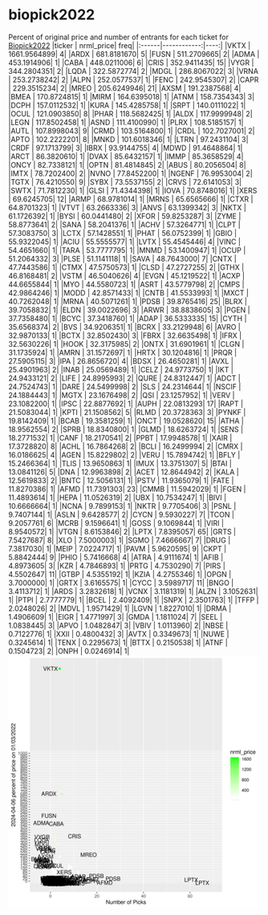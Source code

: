 # biopick2022
Percent of original price and number of entrants for each ticket for [Biopick2022](https://twitter.com/hashtag/Biopick2022)
|ticker |   nrml_price| freq|
|:------|------------:|----:|
|VKTX   | 1661.9564899|    4|
|ARDX   |  681.8181670|    5|
|FUSN   |  511.2709665|    2|
|ADMA   |  453.1914906|    1|
|CABA   |  448.0211006|    6|
|CRIS   |  352.9411435|   15|
|VYGR   |  344.2804351|    2|
|LQDA   |  322.5872774|    2|
|MDGL   |  286.8067022|    3|
|VRNA   |  253.2738242|    2|
|ALPN   |  252.0577537|    1|
|FENC   |  242.9545307|    2|
|CAPR   |  229.3515234|    2|
|MREO   |  205.6249946|   21|
|AXSM   |  191.2387568|    4|
|BMEA   |  170.8724815|    1|
|MIRM   |  164.6395018|    1|
|ATNM   |  158.7354343|    3|
|DCPH   |  157.0112532|    1|
|KURA   |  145.4285758|    1|
|SRPT   |  140.0111022|    1|
|OCUL   |  121.0903850|    8|
|PHAR   |  118.5682425|    1|
|ALDX   |  117.9999948|    2|
|LEGN   |  117.8502458|    1|
|ASND   |  111.4100990|    1|
|PLRX   |  108.5185157|    1|
|AUTL   |  107.8998043|    9|
|CRMD   |  103.5164800|    1|
|CRDL   |  102.7027001|    2|
|APTO   |  102.2222201|    8|
|MNKD   |  101.6018346|    1|
|LTRN   |   97.2431104|    3|
|CRDF   |   97.1713799|    3|
|IBRX   |   93.9144755|    4|
|MDWD   |   91.4648864|    1|
|ARCT   |   86.3820610|    1|
|DVAX   |   85.6432157|    1|
|IMMP   |   85.3658529|    4|
|ONCY   |   82.7338121|    1|
|OPTN   |   81.4814845|    2|
|ABUS   |   80.2056504|    8|
|IMTX   |   78.7202400|    2|
|NVNO   |   77.8452200|    1|
|NGENF  |   76.9953004|    2|
|TGTX   |   76.4210550|    9|
|SYBX   |   73.5537155|    2|
|CRVS   |   72.6141053|    3|
|SWTX   |   71.7812230|    1|
|GLSI   |   71.4344398|    1|
|IOVA   |   70.8748016|    1|
|XERS   |   69.6245705|   12|
|ARMP   |   68.9781014|    1|
|MRNS   |   65.6565666|    1|
|CTXR   |   64.8701323|    1|
|VTVT   |   63.2663336|    3|
|ANVS   |   63.1399342|    3|
|NKTX   |   61.1726392|    1|
|BYSI   |   60.0441480|    2|
|XFOR   |   59.8253287|    3|
|ZYME   |   58.8773641|    2|
|SANA   |   58.2041376|    1|
|ACHV   |   57.3264771|    1|
|CLPT   |   57.3083750|    3|
|LCTX   |   57.1428551|    1|
|PHAT   |   56.0752399|    1|
|GBIO   |   55.9322045|    1|
|ACIU   |   55.5555577|    1|
|LVTX   |   55.4545446|    4|
|VINC   |   54.4651660|    1|
|TARA   |   53.7777795|    1|
|MNMD   |   53.1400947|    1|
|OCUP   |   51.2064332|    3|
|PLSE   |   51.1141118|    1|
|SAVA   |   48.7643000|    7|
|CNTX   |   47.7443586|    1|
|CTMX   |   47.5750573|    1|
|CLSD   |   47.2727255|    2|
|GTHX   |   46.8168481|    2|
|VSTM   |   46.5040626|    4|
|EVGN   |   45.1219522|    1|
|ACXP   |   44.6655844|    1|
|MYO    |   44.5580723|    1|
|ASRT   |   43.5779798|    2|
|CMPS   |   42.9864246|    1|
|MODD   |   42.8571433|    1|
|CNTB   |   41.5533993|    1|
|MXCT   |   40.7262048|    1|
|MRNA   |   40.5071261|    1|
|PDSB   |   39.8765416|   25|
|BLRX   |   39.7058832|    1|
|ELDN   |   39.0022696|    3|
|ARWR   |   38.8838605|    3|
|PGEN   |   37.7358480|    1|
|BCYC   |   37.3418760|    1|
|ADAP   |   36.5333335|   15|
|CYTH   |   35.6568374|    2|
|BVS    |   34.9206351|    1|
|BCRX   |   33.2129948|    6|
|AVRO   |   32.9870133|    1|
|BCTX   |   32.8502430|    3|
|FBRX   |   32.6635498|    1|
|IFRX   |   32.5630226|    1|
|HOOK   |   32.3175985|    2|
|ONTX   |   31.6901961|    1|
|CLGN   |   31.1735924|    1|
|AMRN   |   31.1572697|    1|
|HRTX   |   30.1204816|    1|
|PRQR   |   27.5905115|    3|
|IPA    |   26.8656720|    4|
|BDSX   |   26.4650281|    1|
|AVXL   |   25.4901963|    2|
|INAB   |   25.0569489|    1|
|CELZ   |   24.9773750|    1|
|IKT    |   24.9433121|    2|
|LIFE   |   24.8995993|    2|
|QURE   |   24.8312447|    1|
|ADCT   |   24.7524743|    1|
|DARE   |   24.5499998|    2|
|SLS    |   24.2314644|    1|
|NSCIF  |   24.1884443|    1|
|MGTX   |   23.1676498|    2|
|QSI    |   23.1257952|    1|
|VERV   |   23.1082200|    1|
|IPSC   |   22.8877692|    1|
|AUPH   |   22.0813293|   17|
|RAPT   |   21.5083044|    1|
|KPTI   |   21.1508562|    5|
|RLMD   |   20.3728363|    3|
|PYNKF  |   19.8142409|    1|
|BCAB   |   19.3581259|    1|
|ONCT   |   19.0528620|   15|
|ATHA   |   18.9562554|    2|
|SPRB   |   18.8340800|    1|
|GLMD   |   18.6263724|    1|
|SENS   |   18.2771532|    1|
|CANF   |   18.2170541|    2|
|PPBT   |   17.9948578|    1|
|XAIR   |   17.3728820|    8|
|ACHL   |   16.7864268|    2|
|BCLI   |   16.2499994|    2|
|CMRX   |   16.0186625|    4|
|AGEN   |   15.8229802|    2|
|VERU   |   15.7894742|    1|
|BFLY   |   15.2466364|    1|
|TLIS   |   13.9650863|    1|
|IMUX   |   13.3751307|    5|
|BTAI   |   13.0841126|    5|
|DNA    |   12.9963898|    2|
|ACET   |   12.8644942|    2|
|KALA   |   12.5619833|    2|
|BNTC   |   12.5056131|    1|
|PSTV   |   11.9365079|    1|
|FATE   |   11.8270386|    1|
|AFMD   |   11.7391303|   23|
|CMMB   |   11.5942029|    1|
|FGEN   |   11.4893614|    1|
|HEPA   |   11.0526319|    2|
|UBX    |   10.7534247|    1|
|BIVI   |   10.6666664|    1|
|NCNA   |    9.7899153|    1|
|NKTR   |    9.7705406|    3|
|PSNL   |    9.7407144|    1|
|ASLN   |    9.6428577|    2|
|CYCN   |    9.5930227|    7|
|TCON   |    9.2057761|    6|
|MCRB   |    9.1596641|    1|
|GOSS   |    9.1069844|    1|
|VIRI   |    8.9540572|    1|
|VTGN   |    8.6153846|    2|
|LPTX   |    7.8395057|   65|
|GRTS   |    7.5427687|    8|
|XLO    |    7.5000003|    1|
|SGMO   |    7.4666667|    7|
|DRUG   |    7.3817030|    1|
|MEIP   |    7.0224717|    1|
|PAVM   |    5.9620595|    9|
|CKPT   |    5.8842444|    9|
|PHIO   |    5.7416668|    4|
|ATRA   |    4.9111674|    1|
|AFIB   |    4.8973605|    3|
|KZR    |    4.7846893|    1|
|PRTG   |    4.7530290|    7|
|PIRS   |    4.5502647|   11|
|GTBP   |    4.5355192|    1|
|KZIA   |    4.2755346|    1|
|OPGN   |    3.7000000|    1|
|GRTX   |    3.6165575|    1|
|CYCC   |    3.5989717|   11|
|BNGO   |    3.4113712|    1|
|ARDS   |    3.2832618|    1|
|VCNX   |    3.1181319|    1|
|ALZN   |    3.1052631|    1|
|PTPI   |    2.7777779|    1|
|BCEL   |    2.4092409|    1|
|SNPX   |    2.3501763|    1|
|TFFP   |    2.0248026|    2|
|MDVL   |    1.9571429|    1|
|LGVN   |    1.8227010|    1|
|DRMA   |    1.4906609|    1|
|EIGR   |    1.4771997|    3|
|GMDA   |    1.1811024|    7|
|SEEL   |    1.0838445|    3|
|APVO   |    1.0482847|    3|
|VBIV   |    1.0113960|    2|
|NBSE   |    0.7122776|    1|
|XXII   |    0.4800432|    3|
|AVTX   |    0.3349673|    1|
|NUWE   |    0.3245614|    1|
|TENX   |    0.2295673|    1|
|BTTX   |    0.2150538|    1|
|ATNF   |    0.1504723|    2|
|ONPH   |    0.0246914|    1|
![retvspicks](biopicks.png?raw=true)

